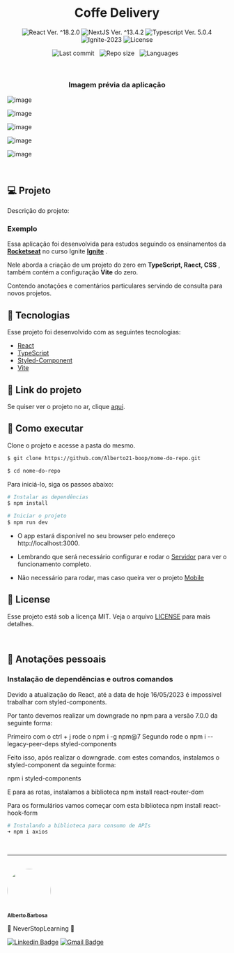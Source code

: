 <h1 align="center">Coffe Delivery</h1>

<p align="center">
  <img 
    src="https://img.shields.io/badge/React-%5E18.2.6-blue" 
    alt="React Ver. ^18.2.0"
  />
   <img 
    src="https://img.shields.io/badge/NextJS-%5E13.4.2-black" 
    alt="NextJS Ver. ^13.4.2"
  />
  <img 
    src="https://img.shields.io/badge/Typescript-%5E5.0.4-blue"
    alt="Typescript Ver. 5.0.4" 
  />
  <img
    src="https://img.shields.io/badge/Ignite-2023-green" 
    alt="Ignite-2023"
  />
  <img 
    alt="License"
    src="https://img.shields.io/static/v1?label=license&message=MIT&color=E51C44&labelColor=0A1033"
  />
</p>

<div align="center">

![Last commit](https://img.shields.io/github/last-commit/Alberto21-boop/nome-do-repo.git?color=4DA1CD "Last commit") &nbsp;
![Repo size](https://img.shields.io/github/repo-size/Alberto21-boop/nome-do-repo.git?color=4DA1CD "Repo size") &nbsp;
![Languages](https://img.shields.io/github/languages/count/Alberto21-boop/nome-do-repo.git?color=4DA1CD "Languages") &nbsp;

</div>

<br>

<h3 align="center">Imagem prévia da aplicação</h3>

![image](https://github.com/Alberto21-boop/Coffee-Delivery/assets/85910024/2a90d055-7247-4503-a691-412599931478)

![image](https://github.com/Alberto21-boop/Coffee-Delivery/assets/85910024/bbdd87f1-fa9e-453e-8445-e658ae9dd813)

![image](https://github.com/Alberto21-boop/Coffee-Delivery/assets/85910024/fd3cc2bf-1e45-4ab8-86a4-1b638e83ef70)

![image](https://github.com/Alberto21-boop/Coffee-Delivery/assets/85910024/d21cfa8d-f8df-41ff-bec4-8ba8f3132fc2)

![image](https://github.com/Alberto21-boop/Coffee-Delivery/assets/85910024/78f91d48-e3ee-45e4-a72e-25977caa44dc)





<br>

## 💻 Projeto

Descrição do projeto:


### Exemplo

Essa aplicação foi desenvolvida para estudos seguindo os ensinamentos da **[Rocketseat](https://www.rocketseat.com.br/)** no curso Ignite **[Ignite](https://www.rocketseat.com.br/ignite)** .

Nele aborda a criação de um projeto do zero em <strong>TypeScript, Raect, CSS</strong> , também contém a configuração <strong>Vite</strong> do zero.

Contendo anotações e comentários particulares servindo de consulta para novos projetos.

## 🧪 Tecnologias

Esse projeto foi desenvolvido com as seguintes tecnologias:

- [React](https://reactjs.org)
- [TypeScript](https://www.typescriptlang.org/)
- [Styled-Component](https://styled-components.com/)
- [Vite](https://vitejs.dev/guide/)

## 🔗 Link do projeto
Se quiser ver o projeto no ar, clique [aqui](https://nome-do-repo-ab.vercel.app).

## 🚀 Como executar

Clone o projeto e acesse a pasta do mesmo.

```bash
$ git clone https://github.com/Alberto21-boop/nome-do-repo.git

$ cd nome-do-repo
```

Para iniciá-lo, siga os passos abaixo:

```bash
# Instalar as dependências
$ npm install

# Iniciar o projeto
$ npm run dev
```

- O app estará disponível no seu browser pelo endereço http://localhost:3000.

- Lembrando que será necessário configurar e rodar o [Servidor](https://github.com/Alberto21-boop/repo-server.git) para ver o funcionamento completo.

- Não necessário para rodar, mas caso queira ver o projeto [Mobile](https://github.com/Alberto21-boop/repo-mobile.git)

## 📝 License

Esse projeto está sob a licença MIT. Veja o arquivo [LICENSE](./LICENSE.md) para mais detalhes.

<br />

## 📓 Anotações pessoais

<h3>Instalação de dependências e outros comandos</h3>

Devido a atualização do React, até a data de hoje 16/05/2023 é impossivel
trabalhar com styled-components.

Por tanto devemos realizar um downgrade no npm para a versão 7.0.0 da seguinte
forma:

Primeiro com o ctrl + j rode o npm i -g npm@7
Segundo rode o npm i --legacy-peer-deps styled-components

Feito isso, após realizar o downgrade. com estes comandos, instalamos o styled-component
da seguinte forma:

npm i styled-components

E para as rotas, instalamos a biblioteca npm install react-router-dom

Para os formulários vamos começar com esta biblioteca npm install react-hook-form


```bash
# Instalando a biblioteca para consumo de APIs
➜ npm i axios
```

<br />

---

<br />

<a href="https://github.com/Alberto21-boop">
 <img src="https://github.com/Alberto21-boop.png" width="100px;" alt="" style="border-radius:50%" />
 <br />
 <sub><b>Alberto Barbosa</b></sub></a>

💠 NeverStopLearning 💠

[![Linkedin Badge](https://img.shields.io/badge/-Alberto-blue?style=flat-square&logo=Linkedin&logoColor=white&link=https://www.linkedin.com/in/alberto-barbosa-comercial/)](https://www.linkedin.com/in/alberto-barbosa-comercial/)
[![Gmail Badge](https://img.shields.io/badge/-albertobarbosa0003@gmail.com-c14438?style=flat-square&logo=Gmail&logoColor=white&link=mailto:albertobarbosa0003@gmail.com)](mailto:albertobarbosa0003@gmail.com)

